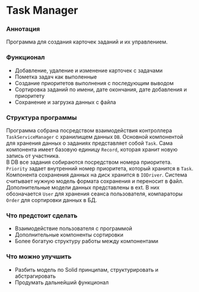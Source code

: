 # Task Manager

### Аннотация   
Программа для создания карточек заданий и их управлением.

### Функционал
* Добавление, удаление и изменение карточек с задачами
* Пометка задач как выполенные
* Создание приоритетов выполнения с последующим выводом
* Сортировка заданий по имени, дате окончания, дате добавления и приоритету
* Сохранение и загрузка данных с файла

### Структура программы
Программа собрана посредством взаимодействия контроллера `TaskServiceManager` с хранилищем данных `DB`.
Основной компонентой для хранения данных о заданиях представляет собой `Task`. Сама компонента имеет базовую единицу
`Record`, которая хранит новую запись от участника.   
В DB все задания собираются посредством номера приоритета. `Priority` задает внутренний номер приоритета, 
который хранится в `Task`.   
Компонента сохранения данных на диск хранится в `IODriver`. Система считывает нужную модель формата сохранения и
переносит в файл.   
Дополнительные модели данных представлены в ext. В них обозначается `User` для хранения сеанса пользователя, компараторы
`Order` для сортировки данных в БД.

### Что предстоит сделать
* Взаимодействие пользователя с программой
* Дополнительные компоненты сортировки
* Более богатую структуру работы между компонентами

### Что можно улучшить
* Разбить модель по Solid принципам, структурировать и абстрагировать
* Продумать дальнейший функционал
